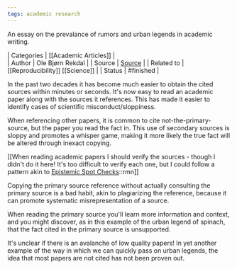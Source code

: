 ```yaml
---
tags: academic research
---
```


An essay on the prevalance of rumors and urban legends in academic writing.

| Categories | [[Academic Articles]] |  
| Author     |  Ole Bjørn Rekdal | 
| Source     |  [Source](https://journals.sagepub.com/doi/full/10.1177/0306312714535679) |
| Related to |  [[Reproducibility]] [[Science]]  |
| Status |  #finished |

In the past two decades it has become much easier to obtain the cited sources within minutes or seconds. It's now easy to read an academic paper along with the sources it references. This has made it easier to identify cases of scientific misconduct/sloppiness. 

When referencing other papers, it is common to cite not-the-primary-source, but the paper you read the fact in. This use of secondary sources is sloppy and promotes a whisper game, making it more likely the true fact will be altered through inexact copying.

[[When reading academic papers I should verify the sources - though I didn't do it here! It's too difficult to verify each one, but I could follow a pattern akin to [Epistemic Spot Checks](https://www.lesswrong.com/posts/qs3PcCMBnxwv994jW/how-s-that-epistemic-spot-check-project-coming#Model_Based_Reading)::rmn]]

Copying the primary source reference without actually consulting the primary source is a bad habit, akin to plagiarizing the reference, because it can promote systematic misrepresentation of a source.

When reading the primary source you'll learn more information and context, and you might discover, as in this example of the urban legend of spinach, that the fact cited in the primary source is unsupported.

It's unclear if there is an avalanche of low quality papers! In yet another example of the way in which we can quickly pass on urban legends, the idea that most papers are not cited has not been proven out.

